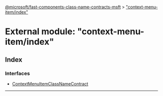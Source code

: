 [@microsoft/fast-components-class-name-contracts-msft](../README.md) > ["context-menu-item/index"](../modules/_context_menu_item_index_.md)

# External module: "context-menu-item/index"

## Index

### Interfaces

* [ContextMenuItemClassNameContract](../interfaces/_context_menu_item_index_.contextmenuitemclassnamecontract.md)

---

